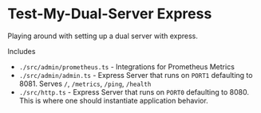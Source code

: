# Test-My-Dual-Server Express

Playing around with setting up a dual server with express.

Includes

- `./src/admin/prometheus.ts` - Integrations for Prometheus Metrics
- `./src/admin/admin.ts` - Express Server that runs on `PORT1` defaulting to 8081. Serves `/`, `/metrics`, `/ping`, `/health`
- `./src/http.ts` - Express Server that runs on `PORT0` defaulting to 8080. This is where one should instantiate application behavior.